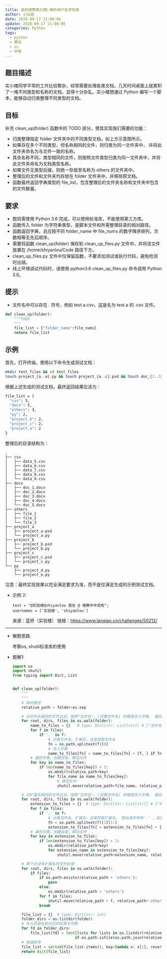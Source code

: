 ```yaml
---
title: 蓝桥楼赛第23期-解析用户名字符串
author: 小云吞
date: 2020-09-17 21:00:00
update: 2020-09-17 21:00:00
categories: Python
tags: 
  - python
  - 算法
  - os
  - 中等
---
```


## 题目描述

实小楼同学平常的工作比较繁杂，经常需要处理各类文档，几天时间桌面上就累积了一堆不同类型和名称的文档，显得十分杂乱。实小楼想通过 Python 编写一个脚本，能够自动归类整理不同类型的文档。

## 目标

补充 clean_up(folder) 函数中的 TODO 部分，使其实现我们需要的功能：

- 归类整理指定 folder 文件夹中的不同类型文档，如上方示意图所示。
- 如果存在多个不同类型，但名称相同的文件，则归类为同一文件夹中， 并将此文件夹命名为与文件一致的名称。
- 其余名称不同，类型相同的文件，则按照文件类型归类为同一文件夹中，并将此文件夹命名为文档类型名称。
- 如果文件无类型后缀，则统一存放至名称为 others 的文件夹中。
- 整理后的文件和文件夹均存放在 folder 文件夹中，并移除原文档。
- 函数最终返回字典类型的 file_list，包含整理后的文件夹名称和文件夹中包含的文件数量。

## 要求

- 题目需使用 Python 3.6 完成，可以使用标准库，不能使用第三方库。
- 函数传入 folder 为字符串类型，是脚本文件和所需整理目录的相对路径。
- 函数返回字典，且应按不同 folder_name 中 file_nums 的数字降序排列，次数相等无先后顺序。
- 需要将函数 clean_up(folder) 保存到 clean_up_files.py 文件中，并将该文件放置在 /home/shiyanlou/Code 路径下方。
- clean_up_files.py 文件中仅保留函数，不要添加测试或执行代码，避免检测时出错。
- 线上环境调试代码时，请使用 python3.6 clean_up_files.py 命令调用 Python 3.6。

## 提示

- 文件名中可以存在 . 符号，例如 test.a.csv，这是名为 test.a 的 .csv 文件。

```python
def clean_up(folder):
    """TODO
    """
    file_list = {"folder_name":file_nums}
    return file_list
```

## 示例

首先，打开终端，使用以下命令生成测试文档：

```bash
mkdir test_files && cd test_files
touch project_{a..e}.py && touch project_{a..c}.psd && touch doc_{1..5}.docx && touch data_{5..9}.csv && touch file_{1..3}
```

根据上述生成的测试文档，最终返回结果应该为：

```bash
file_list = {
  "csv": 5,
  "docx": 5,
  "others": 3,
  "py": 2,
  "project_b": 2,
  "project_c": 2,
  "project_a": 2
}
```

整理后的目录结构为：

```
.
├── csv
│   ├── data_5.csv
│   ├── data_6.csv
│   ├── data_7.csv
│   ├── data_8.csv
│   └── data_9.csv
├── docx
│   ├── doc_1.docx
│   ├── doc_2.docx
│   ├── doc_3.docx
│   ├── doc_4.docx
│   └── doc_5.docx
├── others
│   ├── file_1
│   ├── file_2
│   └── file_3
├── project_a
│   ├── project_a.psd
│   └── project_a.py
├── project_b
│   ├── project_b.psd
│   └── project_b.py
├── project_c
│   ├── project_c.psd
│   └── project_c.py
└── py
    ├── project_d.py
    └── project_e.py
```

注意：最终实现效果以完全满足要求为准，而不是仅满足生成的示例测试文档。


- 示例 2:
    ```
    text = "@实验楼@shiyanlou 我在 @ 楼赛中中奖啦"; 
    usernames = ['实验楼', 'shiyanlou']

    ```

    来源：蓝桥（实验楼）
    链接：https://www.lanqiao.cn/challenges/50212/
    

---

- 解题思路
    
    考察os, shutil标准库的使用

- 题解1:

    ```python
    import os
    import shutil
    from typing import Dict, List


    def clean_up(folder):
        """
        """
        # 相对路径
        relative_path = folder+os.sep

        # 对文件名相同的文件过滤，按照"文件名": [完整文件名] 的键值存入字典， 最后对列表文件数大于1的文件移入新目录。
        for root, dirs, files in os.walk(folder):
            name_to_files = {}   # type: Dict[str: List[str]] # {"文件名1": ["完整文件名", "完整文件名2" ...]， ...}
            for f in files:
                if '.' in f:
                    # 分离文件名，扩展名，这里获取文件名
                    fn = os.path.splitext(f)[0]
                    # 存入字典
                    name_to_files[fn] = name_to_files[fn] + [f, ] if fn in name_to_files else [f, ]
            # 遍历字典，创建目录，移动文件
            for key in name_to_files:
                if len(name_to_files[key]) > 1:
                    os.mkdir(relative_path+key)
                    for file_name in name_to_files[key]:
                        # 移动文件
                        shutil.move(relative_path+file_name, relative_path+key)

        # 对扩展名相同的文件过滤，按照"文件名": [完整文件名] 的键值存入字典， 最后对列表文件数大于1的文件移入新目录。
        for root, dirs, files in os.walk(folder):
            extension_to_files = {}  # type: Dict[str: List[str]] # {"扩展名": ["完整文件名", "完整文件名2" ...]， ...}
            for f in files:
                if '.' in f:
                    # 分离文件名，扩展名，这里获取扩展名， 取出来的带有'.' ，这里用[1:]过滤
                    fn = os.path.splitext(f)[1][1:]
                    extension_to_files[fn] = extension_to_files[fn] + [f, ] if fn in extension_to_files else [f, ]
            # 遍历字典，创建目录，移动文件
            for key in extension_to_files:
                if len(extension_to_files[key]) > 1:
                    os.mkdir(relative_path+key)
                    for extension_name in extension_to_files[key]:
                        shutil.move(relative_path+extension_name, relative_path+key)

        # 剩下对没有扩展名的文件处理
        for root, dirs, files in os.walk(folder):
            if files:
                if os.path.exists(relative_path + 'others'):
                    pass
                else:
                    os.mkdir(relative_path + 'others')
                for f in files:
                    shutil.move(relative_path + f, relative_path+'others')
                break

        file_list = {}  # type: Dict[str: int]
        folder_dirs = os.listdir(folder)
        # 存入目录名和对应的目录文件数
        for fd in folder_dirs:
            file_list[fd] = len([lists for lists in os.listdir(relative_path + fd)
                                if os.path.isfile(os.path.join(relative_path + fd, lists))])
        # 按值排序
        file_list = sorted(file_list.items(), key=lambda x: x[1], reverse=True)
        return dict(file_list)

    
    ```
